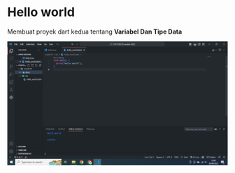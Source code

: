 # Hello world

Membuat proyek dart kedua tentang **Variabel Dan Tipe Data**

![alt text](https://github.com/BagusRezky/2141720210-mobile-2023/blob/main/week-01/docs/Screenshot%20(58).png)